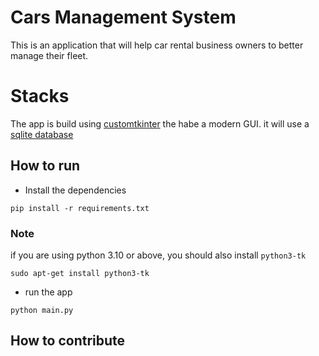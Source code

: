 # Cars Management System

This is an application that will help car rental business owners to better manage their fleet.


# Stacks

The app is build using [customtkinter](https://github.com/TomSchimansky/CustomTkinter) the habe a modern GUI. it will use a [sqlite database](https://docs.python.org/3/library/sqlite3.html)


## How to run

- Install the dependencies

```pip install -r requirements.txt```

### Note

if you are using python 3.10 or above, you should also install `python3-tk` 

```sudo apt-get install python3-tk```

- run the app

```python main.py```


## How to contribute